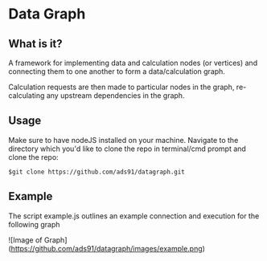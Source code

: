 # Data Graph

## What is it?

A framework for implementing data and calculation nodes (or vertices) and connecting them to one another to form a data/calculation graph.

Calculation requests are then made to particular nodes in the graph, re-calculating any upstream dependencies in the graph.

## Usage

Make sure to have nodeJS installed on your machine. Navigate to the directory which you'd like to clone the repo in terminal/cmd prompt and clone the repo:

    $git clone https://github.com/ads91/datagraph.git


## Example

The script example.js outlines an example connection and execution for the following graph

![Image of Graph]
(https://github.com/ads91/datagraph/images/example.png)

